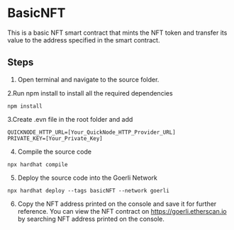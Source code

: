 # BasicNFT
This is a basic NFT smart contract that mints the NFT token and transfer its value to the address specified in the smart contract.

## Steps

1. Open terminal and navigate to the source folder.

2.Run npm install to install all the required dependencies
```
npm install
```

3.Create .evn file in the root folder and add 
```
QUICKNODE_HTTP_URL=[Your_QuickNode_HTTP_Provider_URL]
PRIVATE_KEY=[Your_Private_Key]
```

4. Compile the source code
```
npx hardhat compile
```

5. Deploy the source code into the Goerli Network
```
npx hardhat deploy --tags basicNFT --network goerli
```

6. Copy the NFT address printed on the console and save it for further reference. You can view the NFT contract on https://goerli.etherscan.io by searching NFT address printed on the console.

